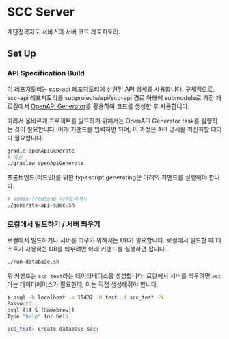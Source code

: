 # SCC Server

계단정복지도 서비스의 서버 코드 레포지토리.

## Set Up

### API Specification Build

이 레포지토리는 [scc-api 레포지토리](https://github.com/Stair-Crusher-Club/scc-api)에 선언된 API 명세를 사용합니다. 구체적으로, scc-api 레포지토리를 subprojects/api/scc-api 경로 아래에 submodule로 가진 채 로컬에서 [OpenAPI Generator](https://openapi-generator.tech/docs/generators/kotlin/)를 활용하여 코드를 생성한 후 사용합니다.

따라서 올바르게 프로젝트를 빌드하기 위해서는 OpenAPI Generator task를 실행하는 것이 필요합니다. 아래 커맨드를 입력하면 되며, 이 과정은 API 명세를 최신화할 때마다 필요합니다.

```bash
gradle openApiGenerate
# 혹은
./gradlew openApiGenerate
```

프론트엔드(어드민)를 위한 typescript generating은 아래의 커맨드를 실행해야 합니다.
```bash
# admin-frontend 디렉토리에서
./generate-api-spec.sh
```

### 로컬에서 빌드하기 / 서버 띄우기

로컬에서 빌드하거나 서버를 띄우기 위해서는 DB가 필요합니다.
로컬에서 빌드할 때 테스트가 사용하는 DB를 띄우려면 아래 커맨드를 실행하면 됩니다.
```bash
./run-database.sh
```

위 커맨드는 `scc_test`라는 데이터베이스를 생성합니다. 로컬에서 서버를 띄우려면 `scc`라는 데이터베이스가 필요한데, 이는 직접 생성해줘야 합니다.
```bash
❯ psql -h localhost -p 15432 -U test -d scc_test -W
Password: 
psql (14.5 (Homebrew))
Type "help" for help.

scc_test= create database scc;
```
